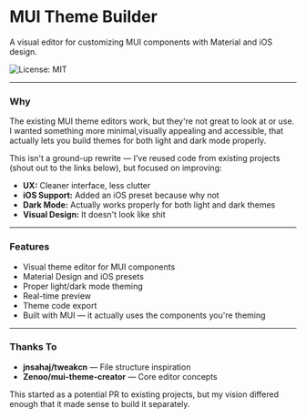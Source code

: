 # MUI Theme Builder 

A visual editor for customizing MUI components with Material and iOS design. 

![License: MIT](https://img.shields.io/badge/License-MIT-yellow.svg)

---

### Why

The existing MUI theme editors work, but they're not great to look at or use. I wanted something more minimal,visually appealing and accessible, that actually lets you build themes for both light and dark mode properly.

This isn't a ground-up rewrite — I've reused code from existing projects (shout out to the links below), but focused on improving:

- **UX:** Cleaner interface, less clutter  
- **iOS Support:** Added an iOS preset because why not  
- **Dark Mode:** Actually works properly for both light and dark themes  
- **Visual Design:** It doesn't look like shit  

---

### Features

- Visual theme editor for MUI components  
- Material Design and iOS presets  
- Proper light/dark mode theming  
- Real-time preview  
- Theme code export  
- Built with MUI — it actually uses the components you're theming  

---

### Thanks To

- **jnsahaj/tweakcn** — File structure inspiration  
- **Zenoo/mui-theme-creator** — Core editor concepts  

This started as a potential PR to existing projects, but my vision differed enough that it made sense to build it separately.